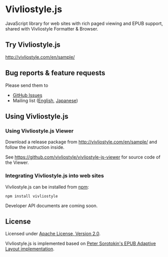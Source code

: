 # Vivliostyle.js

JavaScript library for web sites with rich paged viewing and EPUB support, shared with Vivliostyle Formatter & Browser.

## Try Vivliostyle.js

http://vivliostyle.com/en/sample/

## Bug reports & feature requests

Please send them to

- [GitHub Issues](https://github.com/vivliostyle/vivliostyle.js/issues)
- Mailing list ([English](https://groups.google.com/forum/?hl=ja#!forum/vivliostyle), [Japanese](https://groups.google.com/forum/?hl=ja#!forum/vivliostyle-ja))

## Using Vivliostyle.js

### Using Vivliostyle.js Viewer

Download a release package from <http://vivliostyle.com/en/sample/> and follow the instruction inside.

See <https://github.com/vivliostyle/vivliostyle-js-viewer> for source code of the Viewer.

### Integrating Vivliostyle.js into web sites

Vivliostyle.js can be installed from [npm](https://www.npmjs.com/package/vivliostyle):

```
npm install vivliostyle
```

Developer API documents are coming soon.

## License

Licensed under [Apache License, Version 2.0](http://www.apache.org/licenses/LICENSE-2.0).

Vivliostyle.js is implemented based on [Peter Sorotokin's EPUB Adaptive Layout implementation](https://github.com/sorotokin/adaptive-layout).
